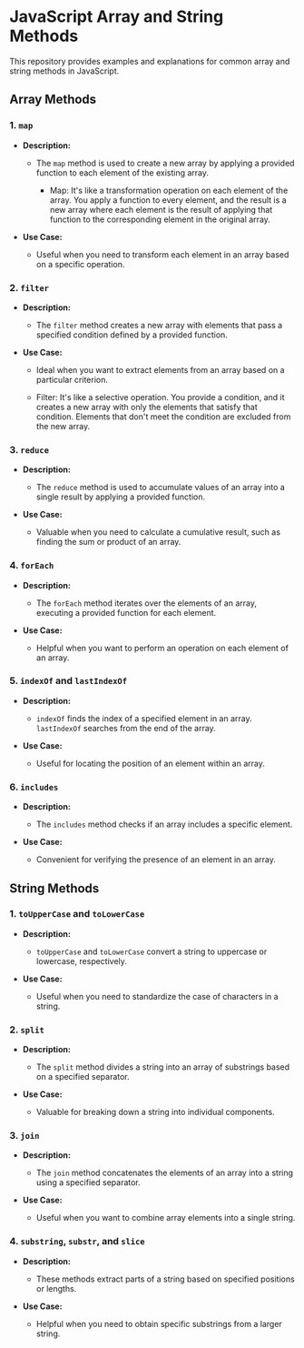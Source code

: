 # JavaScript Array and String Methods

This repository provides examples and explanations for common array and string methods in JavaScript.

## Array Methods

### 1. `map`

- **Description:**
  - The `map` method is used to create a new array by applying a provided function to each element of the existing array.
    
    -  Map: It's like a transformation operation on each element of the array. You apply a function to every element, and the result is a new array where each element is the result of applying that function to the corresponding element in the original array.

- **Use Case:**
  - Useful when you need to transform each element in an array based on a specific operation.

### 2. `filter`

- **Description:**
  - The `filter` method creates a new array with elements that pass a specified condition defined by a provided function.

- **Use Case:**
  - Ideal when you want to extract elements from an array based on a particular criterion.
  
  -  Filter: It's like a selective operation. You provide a condition, and it creates a new array with only the elements that satisfy that condition. Elements that don't meet the condition are excluded from the new array.


### 3. `reduce`

- **Description:**
  - The `reduce` method is used to accumulate values of an array into a single result by applying a provided function.

- **Use Case:**
  - Valuable when you need to calculate a cumulative result, such as finding the sum or product of an array.

### 4. `forEach`

- **Description:**
  - The `forEach` method iterates over the elements of an array, executing a provided function for each element.

- **Use Case:**
  - Helpful when you want to perform an operation on each element of an array.

### 5. `indexOf` and `lastIndexOf`

- **Description:**
  - `indexOf` finds the index of a specified element in an array. `lastIndexOf` searches from the end of the array.

- **Use Case:**
  - Useful for locating the position of an element within an array.

### 6. `includes`

- **Description:**
  - The `includes` method checks if an array includes a specific element.

- **Use Case:**
  - Convenient for verifying the presence of an element in an array.

## String Methods

### 1. `toUpperCase` and `toLowerCase`

- **Description:**
  - `toUpperCase` and `toLowerCase` convert a string to uppercase or lowercase, respectively.

- **Use Case:**
  - Useful when you need to standardize the case of characters in a string.

### 2. `split`

- **Description:**
  - The `split` method divides a string into an array of substrings based on a specified separator.

- **Use Case:**
  - Valuable for breaking down a string into individual components.

### 3. `join`

- **Description:**
  - The `join` method concatenates the elements of an array into a string using a specified separator.

- **Use Case:**
  - Useful when you want to combine array elements into a single string.

### 4. `substring`, `substr`, and `slice`

- **Description:**
  - These methods extract parts of a string based on specified positions or lengths.

- **Use Case:**
  - Helpful when you need to obtain specific substrings from a larger string.
